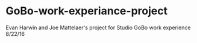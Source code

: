 # GoBo-work-experiance-project
Evan Harwin and Joe Mattelaer's project for Studio GoBo work experience 8/22/16
